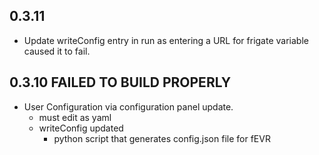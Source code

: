 <!-- https://developers.home-assistant.io/docs/add-ons/presentation#keeping-a-changelog -->
## 0.3.11
- Update writeConfig entry in run as entering a URL for frigate variable caused it to fail.

## 0.3.10 FAILED TO BUILD PROPERLY

- User Configuration via configuration panel update.
  - must edit as yaml
  - writeConfig updated
    - python script that generates config.json file for fEVR